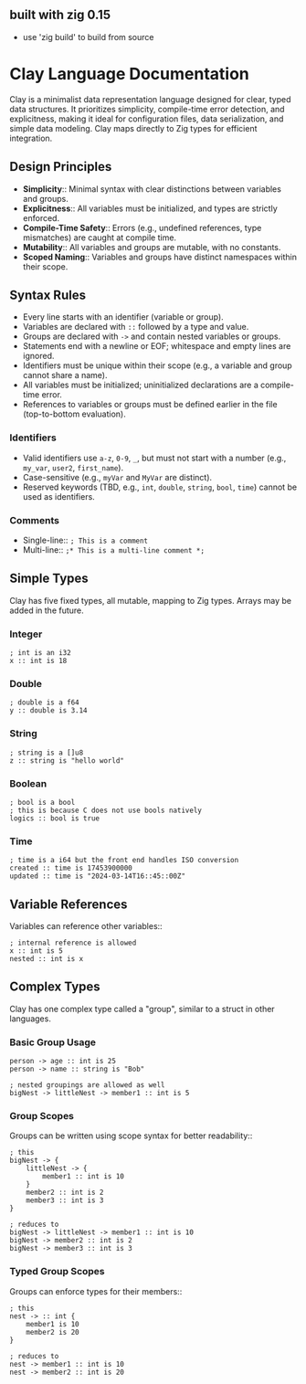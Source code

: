 ## built with zig 0.15

- use 'zig build' to build from source

# Clay Language Documentation

Clay is a minimalist data representation language designed for clear, typed data structures. It prioritizes simplicity, compile-time error detection, and explicitness, making it ideal for configuration files, data serialization, and simple data modeling. Clay maps directly to Zig types for efficient integration.

## Design Principles

- **Simplicity**:: Minimal syntax with clear distinctions between variables and groups.
- **Explicitness**:: All variables must be initialized, and types are strictly enforced.
- **Compile-Time Safety**:: Errors (e.g., undefined references, type mismatches) are caught at compile time.
- **Mutability**:: All variables and groups are mutable, with no constants.
- **Scoped Naming**:: Variables and groups have distinct namespaces within their scope.

## Syntax Rules

- Every line starts with an identifier (variable or group).
- Variables are declared with `::` followed by a type and value.
- Groups are declared with `->` and contain nested variables or groups.
- Statements end with a newline or EOF; whitespace and empty lines are ignored.
- Identifiers must be unique within their scope (e.g., a variable and group cannot share a name).
- All variables must be initialized; uninitialized declarations are a compile-time error.
- References to variables or groups must be defined earlier in the file (top-to-bottom evaluation).

### Identifiers

- Valid identifiers use `a-z`, `0-9`, `_`, but must not start with a number (e.g., `my_var`, `user2`, `first_name`).
- Case-sensitive (e.g., `myVar` and `MyVar` are distinct).
- Reserved keywords (TBD, e.g., `int`, `double`, `string`, `bool`, `time`) cannot be used as identifiers.

### Comments

- Single-line:: `; This is a comment`
- Multi-line:: `;* This is a multi-line comment *;`

## Simple Types

Clay has five fixed types, all mutable, mapping to Zig types. Arrays may be added in the future.

### Integer

```clay
; int is an i32
x :: int is 18
```

### Double

```clay
; double is a f64
y :: double is 3.14
```

### String

```clay
; string is a []u8
z :: string is "hello world"
```

### Boolean

```clay
; bool is a bool
; this is because C does not use bools natively
logics :: bool is true
```

### Time

```clay
; time is a i64 but the front end handles ISO conversion
created :: time is 17453900000
updated :: time is "2024-03-14T16::45::00Z"
```

## Variable References

Variables can reference other variables::

```clay
; internal reference is allowed
x :: int is 5
nested :: int is x
```

## Complex Types

Clay has one complex type called a "group", similar to a struct in other languages.

### Basic Group Usage

```clay
person -> age :: int is 25
person -> name :: string is "Bob"

; nested groupings are allowed as well
bigNest -> littleNest -> member1 :: int is 5
```

### Group Scopes

Groups can be written using scope syntax for better readability::

```clay
; this
bigNest -> {
    littleNest -> {
        member1 :: int is 10
    }
    member2 :: int is 2
    member3 :: int is 3
}

; reduces to
bigNest -> littleNest -> member1 :: int is 10
bigNest -> member2 :: int is 2
bigNest -> member3 :: int is 3
```

### Typed Group Scopes

Groups can enforce types for their members::

```clay
; this
nest -> :: int {
    member1 is 10
    member2 is 20
}

; reduces to
nest -> member1 :: int is 10
nest -> member2 :: int is 20
```
